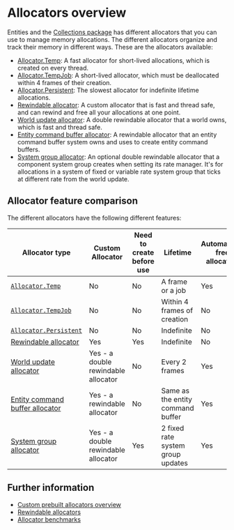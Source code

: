 # Allocators overview

Entities and the [Collections package](https://docs.unity3d.com/Packages/com.unity.collections@latest) has different allocators that you can use to manage memory allocations. The different allocators organize and track their memory in different ways. These are the allocators available:

* [Allocator.Temp](https://docs.unity3d.com/Packages/com.unity.collections@latest/index.html?subfolder=/manual/allocation.html): A fast allocator for short-lived allocations, which is created on every thread.
* [Allocator.TempJob](https://docs.unity3d.com/Packages/com.unity.collections@latest/index.html?subfolder=/manual/allocation.html): A short-lived allocator, which must be deallocated within 4 frames of their creation.
* [Allocator.Persistent](https://docs.unity3d.com/Packages/com.unity.collections@latest/index.html?subfolder=/manual/allocation.html): The slowest allocator for indefinite lifetime allocations.
* [Rewindable allocator](https://docs.unity3d.com/Packages/com.unity.collections@latest/index.html?subfolder=/manual/allocator-rewindable.html): A custom allocator that is fast and thread safe, and can rewind and free all your allocations at one point.
* [World update allocator](allocators-world-update.md): A double rewindable allocator that a world owns, which is fast and thread safe.
* [Entity command buffer allocator](allocators-entity-command-buffer.md): A rewindable allocator that an entity command buffer system owns and uses to create entity command buffers.
* [System group allocator](allocators-system-group.md): An optional double rewindable allocator that a component system group creates when setting its rate manager. It's for allocations in a system of fixed or variable rate system group that ticks at different rate from the world update. 

## Allocator feature comparison

The different allocators have the following different features:

|**Allocator type**|**Custom Allocator**|**Need to create before use**|**Lifetime**|**Automatically freed allocations**|**Can pass allocations to jobs**|
|---|---|---|---|---|---|
|[`Allocator.Temp`](https://docs.unity3d.com/Packages/com.unity.collections@latest/index.html?subfolder=/manual/allocation.html)|No|No|A frame or a job|Yes|No|
|[`Allocator.TempJob`](https://docs.unity3d.com/Packages/com.unity.collections@latest/index.html?subfolder=/manual/allocation.html)|No|No|Within 4 frames of creation|No|Yes|
|[`Allocator.Persistent`](https://docs.unity3d.com/Packages/com.unity.collections@latest/index.html?subfolder=/manual/allocation.html)|No|No|Indefinite|No|Yes|
|[Rewindable allocator](https://docs.unity3d.com/Packages/com.unity.collections@latest/index.html?subfolder=/manual/allocator-rewindable.html)|Yes|Yes|Indefinite|No|Yes|
|[World update allocator](allocators-world-update.md)|Yes - a double rewindable allocator|No|Every 2 frames|Yes|Yes|
|[Entity command buffer allocator](allocators-entity-command-buffer.md)|Yes - a rewindable allocator|No|Same as the entity command buffer|Yes|Yes|
|[System group allocator](allocators-system-group.md)|Yes - a double rewindable allocator|Yes|2 fixed rate system group updates|Yes|Yes|

## Further information

* [Custom prebuilt allocators overview](allocators-custom-prebuilt-intro.md)
* [Rewindable allocators](https://docs.unity3d.com/Packages/com.unity.collections@latest/index.html?subfolder=/manual/allocator-rewindable.html)
* [Allocator benchmarks](https://docs.unity3d.com/Packages/com.unity.collections@latest/index.html?subfolder=/manual/allocator-benchmarks.html)